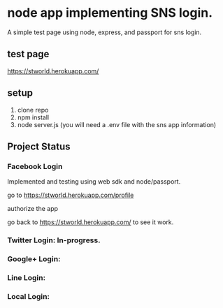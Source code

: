 # node app implementing SNS login.
  A simple test page using node, express, and passport for sns login.

## test page
https://stworld.herokuapp.com/

## setup
  1. clone repo
  2. npm install
  3. node server.js (you will need a .env file with the sns app information)

## Project Status

### Facebook Login 
Implemented and testing using web sdk and node/passport.

go to  https://stworld.herokuapp.com/profile

authorize the app

go back to https://stworld.herokuapp.com/ to see it work.

### Twitter Login: In-progress.
### Google+ Login:
### Line Login:
### Local Login: